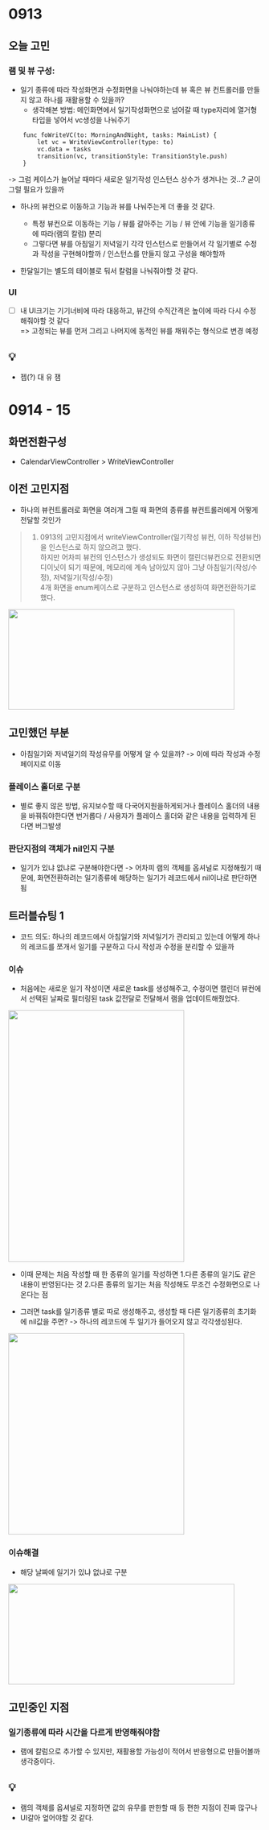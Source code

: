 # 0913
## 오늘 고민
### 램 및 뷰 구성: 
- 일기 종류에 따라 작성화면과 수정화면을 나눠야하는데 뷰 혹은 뷰 컨트롤러를 만들지 않고 하나를 재활용할 수 있을까?
  - 생각해본 방법: 메인화면에서 일기작성화면으로 넘어갈 때 type자리에 열거형 타입을 넣어서 vc생성을 나눠주기
```
    func foWriteVC(to: MorningAndNight, tasks: MainList) {
        let vc = WriteViewController(type: to)
        vc.data = tasks
        transition(vc, transitionStyle: TransitionStyle.push)
    }
```
-> 그럼 케이스가 늘어날 때마다 새로운 일기작성 인스턴스 상수가 생겨나는 것...? 굳이 그럴 필요가 있을까 
- 하나의 뷰컨으로 이동하고 기능과 뷰를 나눠주는게 더 좋을 것 같다. 
  - 특정 뷰컨으로 이동하는 기능 / 뷰를 갈아주는 기능 / 뷰 안에 기능을 일기종류에 따라(램의 칼럼) 분리
  - 그렇다면 뷰를 아침일기 저녁일기 각각 인스턴스로 만들어서 각 일기별로 수정과 작성을 구현해야할까 / 인스턴스를 만들지 않고 구성을 해야할까 

- 한달일기는 별도의 테이블로 둬서 칼럼을 나눠줘야할 것 같다.

### UI
- [ ] 내 UI크기는 기기너비에 따라 대응하고, 뷰간의 수직간격은 높이에 따라 다시 수정해줘야할 것 같다   
  => 고정되는 뷰를 먼저 그리고 나머지에 동적인 뷰를 채워주는 형식으로 변경 예정

## 💡
- 젭(?) 대 유 잼

# 0914 - 15

## 화면전환구성 
- CalendarViewController > WriteViewController

## 이전 고민지점
- 하나의 뷰컨트롤러로 화면을 여러개 그릴 때 화면의 종류를 뷰컨트롤러에게 어떻게 전달할 것인가
> 1. 0913의 고민지점에서 writeViewController(일기작성 뷰컨, 이하 작성뷰컨)을 인스턴스로 하지 않으려고 했다.  
하지만 어차피 뷰컨의 인스턴스가 생성되도 화면이 캘린더뷰컨으로 전환되면 디이닛이 되기 때문에, 메모리에 계속 남아있지 않아 그냥 아침일기(작성/수정), 저녁일기(작성/수정)  
4개 화면을 enum케이스로 구분하고 인스턴스로 생성하여 화면전환하기로 했다.
<img src="https://user-images.githubusercontent.com/101683386/190527596-bf7cebe1-c0fd-4db3-9a77-9adfa1ccf571.jpg" width="450" height="200">

## 고민했던 부분
- 아침일기와 저녁일기의 작성유무를 어떻게 알 수 있을까? -> 이에 따라 작성과 수정페이지로 이동

### 플레이스 홀더로 구분
- 별로 좋지 않은 방법, 유지보수할 때 다국어지원을하게되거나 플레이스 홀더의 내용을 바꿔줘야한다면 번거롭다 / 사용자가 플레이스 홀더와 같은 내용을 입력하게 된다면 버그발생

### 판단지점의 객체가 nil인지 구분 
- 일기가 있냐 없냐로 구분해야한다면 -> 어차피 램의 객체를 옵셔널로 지정해줬기 때문에, 화면전환하려는 일기종류에 해당하는 일기가 레코드에서 nil이냐로 판단하면 됨

## 트러블슈팅 1
- 코드 의도: 하나의 레코드에서 아침일기와 저녁일기가 관리되고 있는데 어떻게 하나의 레코드를 쪼개서 일기를 구분하고 다시 작성과 수정을 분리할 수 있을까
  
### 이슈 
- 처음에는 새로운 일기 작성이면 새로운 task를 생성해주고, 수정이면 캘린더 뷰컨에서 선택된 날짜로 필터링된 task 값전달로 전달해서 램을 업데이트해줬었다.

<img src="https://user-images.githubusercontent.com/101683386/190528729-e26b3a87-2d4c-46fd-8d8f-b55c68ab3005.jpg" width="350" height="500">

   - 이때 문제는 처음 작성할 때 한 종류의 일기를 작성하면 1.다른 종류의 일기도 같은 내용이 반영된다는 것 2.다른 종류의 일기는 처음 작성해도 무조건 수정화면으로 나온다는 점  

- 그러면 task를 일기종류 별로 따로 생성해주고, 생성할 때 다른 일기종류의 초기화에 nil값을 주면? -> 하나의 레코드에 두 일기가 들어오지 않고 각각생성된다. 

<img src="https://user-images.githubusercontent.com/101683386/190529338-4ba7d5a4-6f83-4de0-973a-9141754f156c.jpg" width="350" height="400">

### 이슈해결
- 해당 날짜에 일기가 있냐 없냐로 구분 

<img src="https://user-images.githubusercontent.com/101683386/190529667-8b0b90b9-d646-416d-951a-4ed06e61490c.jpg" width="450" height="200">

## 고민중인 지점
### 일기종류에 따라 시간을 다르게 반영해줘야함
- 램에 칼럼으로 추가할 수 있지만, 재활용할 가능성이 적어서 반응형으로 만들어볼까 생각중이다.

## 💡
- 램의 객체를 옵셔널로 지정하면 값의 유무를 판한할 때 등 편한 지점이 진짜 많구나
- UI갈아 엎어야할 것 같다.




